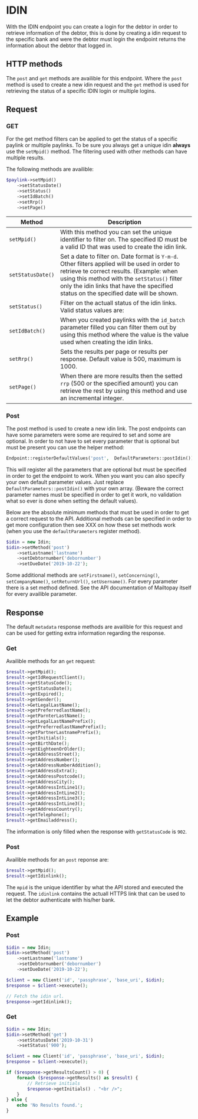 
# IDIN

With the IDIN endpoint you can create a login for the debtor in order to retrieve information of the debtor, this is done by creating a idin request to the specific bank and were the debtor must login the endpoint returns the information about the debtor that logged in.

## HTTP methods  

The `post` and `get` methods are availible  for this  endpoint. Where the `post` method is used to create a new idin request and the `get` method is used for retrieving the status of a specific IDIN login or multiple logins.

## Request

### GET

For the get method filters can be applied to get the status of a specific paylink or multiple paylinks. To be sure you always get a unique idin **always** use the `setMpid()` method. The filtering used with other methods can have multiple results.

The following methods are availible:

````php
$paylink->setMpid()
	->setStatusDate()
	->setStatus()
	->setIdBatch()
	->setRrp()
	->setPage()
````

| Method | Description |
|--|--|
| `setMpid()` | With this method you can set the unique identifier to filter on. The specified ID must be a valid ID that was used to create the idin link.  |
| `setStatusDate()` | Set a date to filter on. Date format is `Y-m-d`. Other filters applied will be used in order to retrieve te correct results. (Example: when using this method with the `setStatus()` filter only the idin links that have the specified status on the specified date will be shown. |
| `setStatus()` | Filter on the actuall status of the idin links. Valid status values are: |
| `setIdBatch()` | When you created paylinks with the `id_batch` parameter filled you can filter them out by using this method where the value is the value used when creating the idin links. |
| `setRrp()` | Sets the results per page or results per response. Default value is 500, maximum is 1000. |
| `setPage()` | When there are more results then the setted `rrp` (500 or the specified amount) you can retrieve the rest by using this method and use an incremental integer. |

### Post

The post method is used to create a new idin link. The post endpoints can have some parameters were some are required to set and some are optional. In order to not have to set every parameter that is optional but must be present you can use the helper method:

````php
Endpoint::registerDefaultValues('post',  DefaultParameters::postIdin());
````

This will register all the parameters that are optional but must be specified in order to get the endpoint to work.  When you want you can also specify your own default parameter values. Just replace `DefaultParameters::postIdin()` with your own array. (Beware  the correct parameter names must be specified in order to get it work, no validation what so ever is done when setting the default values).

Below are the absolute minimum methods that must be used in order to get a correct request to the API. Additional methods can be specified in order to get more configuration then see XXX on how these set methods work (when you use the `defaultParameters` register method).

````php
$idin = new Idin;
$idin->setMethod('post')
	->setLastname('lastname')
	->setDebtornumber('debornumber')
	->setDueDate('2019-10-22');
````

Some additional methods are `setFirstname()`, `setConcerning()`, `setCompanyName()`, `setReturnUrl()`, `setUsername()`. For every parameter there is a set method defined. See the API documentation of Mailtopay itself for every availible parameter.

## Response

The default `metadata` response methods are availible for this request and can be used for getting extra information regarding the response.

### Get

Availible methods for an `get` request:
````php
$result->getMpid();
$result->getIdRequestClient();
$result->getStatusCode();
$result->getStatusDate();
$result->getExpired();
$result->getGender();
$result->GetLegalLastName();
$result->getPreferredlastName();
$result->getParnterLastName();
$result->getLegalLastNamePrefix();
$result->getPreferredlastNamePrefix();
$result->getPartnerLastnamePrefix();
$result->getInitials();
$result->getBirthDate();
$result->getEighteenOrOlder();
$result->getAddressStreet();
$result->getAddressNumber();
$result->getAddressNumberAddition();
$result->getAddressExtra();
$result->getAddressPostcode();
$result->getAddressCity();
$result->getAddressIntLine1();
$result->getAddressIntLine2();
$result->getAddressIntLine3();
$result->getAddressIntLine3();
$result->getAddressCountry();
$result->getTelephone();
$result->getEmailaddress();
````

The information is only filled when the response with `getStatusCode` is `902`.

### Post

Availible methods for an `post` reponse are:
````php
$result->getMpid();
$result->getIdinlink();
````

The `mpid` is the unique identifier by what the API stored and executed the request. The `idinlink` contains the actuall HTTPS link that can be used to let the debtor authenticate with his/her bank.

## Example

### Post
````php
$idin = new Idin;
$idin->setMethod('post')
	->setLastname('lastname')
	->setDebtornumber('debornumber')
	->setDueDate('2019-10-22');

$client = new Client('id', 'passphrase', 'base_uri', $idin);
$response = $client->execute();

// Fetch the idin url.
$response->getIdinlink();
````

### Get

````php
$idin = new Idin;
$idin->setMethod('get')
	->setStatusDate('2019-10-31')
	->setStatus('900');

$client = new Client('id', 'passphrase', 'base_uri', $idin);
$response = $client->execute();

if ($response->getResultsCount() > 0) {
	foreach ($response->getResults() as $result) {
		// Retrieve initials
		$response->getInitials() . "<br />";
	}
} else {
	echo 'No Results found.';
}
````


